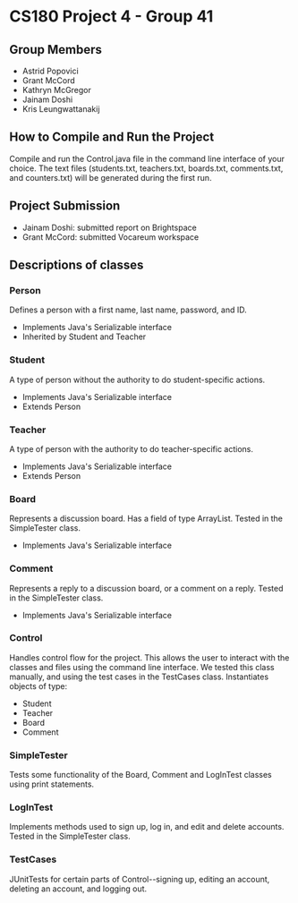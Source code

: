 # CS180 Project 4 - Group 41
## Group Members
- Astrid Popovici
- Grant McCord
- Kathryn McGregor
- Jainam Doshi
- Kris Leungwattanakij 

## How to Compile and Run the Project
Compile and run the Control.java file in the command line interface of your choice.  The text files (students.txt, teachers.txt, boards.txt, comments.txt, and counters.txt) will be generated during the first run.

## Project Submission
- Jainam Doshi: submitted report on Brightspace
- Grant McCord: submitted Vocareum workspace

## Descriptions of classes
### Person
Defines a person with a first name, last name, password, and ID.
- Implements Java's Serializable interface
- Inherited by Student and Teacher

### Student 
A type of person without the authority to do student-specific actions.
- Implements Java's Serializable interface
- Extends Person

### Teacher 
A type of person with the authority to do teacher-specific actions.
- Implements Java's Serializable interface
- Extends Person
  
### Board
Represents a discussion board.  Has a field of type ArrayList<Comment>.  Tested in the SimpleTester class.  
- Implements Java's Serializable interface

### Comment
Represents a reply to a discussion board, or a comment on a reply.  Tested in the SimpleTester class.
- Implements Java's Serializable interface

### Control
Handles control flow for the project.  This allows the user to interact with the classes and files using the command line interface.  We tested this class manually, and using the test cases in the TestCases class.  Instantiates objects of type:
- Student
- Teacher
- Board
- Comment

### SimpleTester
Tests some functionality of the Board, Comment and LogInTest classes using print statements.

### LogInTest
Implements methods used to sign up, log in, and edit and delete accounts.  Tested in the SimpleTester class.
  
### TestCases
JUnitTests for certain parts of Control--signing up, editing an account, deleting an account, and logging out.

